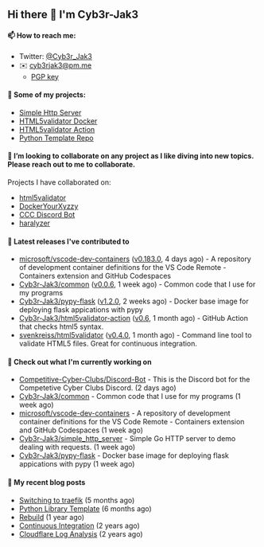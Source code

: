 ## Hi there 👋 I'm Cyb3r-Jak3

#### 📫 How to reach me:
  - Twitter: [@Cyb3r_Jak3](https://twitter.com/Cyb3r_Jak3)
  - ✉️ cyb3rjak3@pm.me
    - [PGP key](https://gist.githubusercontent.com/Cyb3r-Jak3/d1068b61b50239b171faf018a0269f67/raw/b876db002e6b0630795382c0b9134771ffa5fe3a/cyb3rjak3@pm.me.asc)

#### 🔭 Some of my projects:
  - [Simple Http Server](https://github.com/Cyb3r-Jak3/simple_http_server)
  - [HTML5validator Docker](https://github.com/Cyb3r-Jak3/html5validator-docker)
  - [HTML5validator Action](https://github.com/Cyb3r-Jak3/html5validator-action)
  - [Python Template Repo](https://github.com/Cyb3r-Jak3/python_template_repo)

#### 👯 I’m looking to collaborate on any project as I like diving into new topics. Please reach out to me to collaborate.

  Projects I have collaborated on:

  - [html5validator](https://github.com/svenkreiss/html5validator)
  - [DockerYourXyzzy](https://github.com/emcniece/DockerYourXyzzy)
  - [CCC Discord Bot](https://github.com/Competitive-Cyber-Clubs/Discord-Bot)
  - [haralyzer](https://github.com/haralyzer/haralyzer)

#### 🔭 Latest releases I've contributed to

- [microsoft/vscode-dev-containers](https://github.com/microsoft/vscode-dev-containers) ([v0.183.0](https://github.com/microsoft/vscode-dev-containers/releases/tag/v0.183.0), 4 days ago) - A repository of development container definitions for the VS Code Remote - Containers extension and GitHub Codespaces
- [Cyb3r-Jak3/common](https://github.com/Cyb3r-Jak3/common) ([v0.0.6](https://github.com/Cyb3r-Jak3/common/releases/tag/v0.0.6), 1 week ago) - Common code that I use for my programs
- [Cyb3r-Jak3/pypy-flask](https://github.com/Cyb3r-Jak3/pypy-flask) ([v1.2.0](https://github.com/Cyb3r-Jak3/pypy-flask/releases/tag/v1.2.0), 2 weeks ago) - Docker base image for deploying flask appications with pypy
- [Cyb3r-Jak3/html5validator-action](https://github.com/Cyb3r-Jak3/html5validator-action) ([v0.6](https://github.com/Cyb3r-Jak3/html5validator-action/releases/tag/v0.6), 1 month ago) - GitHub Action that checks html5 syntax.
- [svenkreiss/html5validator](https://github.com/svenkreiss/html5validator) ([v0.4.0](https://github.com/svenkreiss/html5validator/releases/tag/v0.4.0), 1 month ago) - Command line tool to validate HTML5 files. Great for continuous integration.

#### 👷 Check out what I'm currently working on

- [Competitive-Cyber-Clubs/Discord-Bot](https://github.com/Competitive-Cyber-Clubs/Discord-Bot) - This is the Discord bot for the Competetive Cyber Clubs Discord. (2 days ago)
- [Cyb3r-Jak3/common](https://github.com/Cyb3r-Jak3/common) - Common code that I use for my programs (1 week ago)
- [microsoft/vscode-dev-containers](https://github.com/microsoft/vscode-dev-containers) - A repository of development container definitions for the VS Code Remote - Containers extension and GitHub Codespaces (1 week ago)
- [Cyb3r-Jak3/simple_http_server](https://github.com/Cyb3r-Jak3/simple_http_server) - Simple Go HTTP server to demo dealing with requests. (1 week ago)
- [Cyb3r-Jak3/pypy-flask](https://github.com/Cyb3r-Jak3/pypy-flask) - Docker base image for deploying flask appications with pypy (1 week ago)

#### 📜 My recent blog posts

- [Switching to traefik](https://blog.jwhite.network/Traefik/) (5 months ago)
- [Python Library Template](https://blog.jwhite.network/Python-Template/) (6 months ago)
- [Rebuild](https://blog.jwhite.network/Rebuild/) (1 year ago)
- [Continuous Integration](https://blog.jwhite.network/Continuous-Integration/) (2 years ago)
- [Cloudflare Log Analysis](https://blog.jwhite.network/LogFlare-Logs/) (2 years ago)